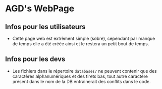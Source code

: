 # AGD's WebPage

## Infos pour les utilisateurs
- Cette page web est extrêment simple (sobre), cependant par manque de temps elle a été créée ainsi et le restera un petit bout de temps.

## Infos pour les devs
- Les fichiers dans le répertoire `databases/` ne peuvent contenir que des caractères alphanumériques et des tirets bas, tout autre caractère présent dans le nom de la DB entrainerait des conflits dans le code.